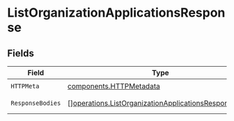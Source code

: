# ListOrganizationApplicationsResponse


## Fields

| Field                                                                                                                        | Type                                                                                                                         | Required                                                                                                                     | Description                                                                                                                  |
| ---------------------------------------------------------------------------------------------------------------------------- | ---------------------------------------------------------------------------------------------------------------------------- | ---------------------------------------------------------------------------------------------------------------------------- | ---------------------------------------------------------------------------------------------------------------------------- |
| `HTTPMeta`                                                                                                                   | [components.HTTPMetadata](../../models/components/httpmetadata.md)                                                           | :heavy_check_mark:                                                                                                           | N/A                                                                                                                          |
| `ResponseBodies`                                                                                                             | [][operations.ListOrganizationApplicationsResponseBody](../../models/operations/listorganizationapplicationsresponsebody.md) | :heavy_minus_sign:                                                                                                           | A list of applications.                                                                                                      |